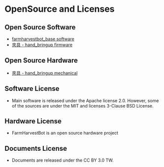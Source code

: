 # OpenSource and Licenses
>


## Open Source Software

*   [farmharvestbot_base software](https://github.com/FBTUG/farmharvestbot_base)
*   [夾具 - hand_bringup firmware](https://github.com/FBTUG/FarmHarvestBot/tree/master/mechanical/gripper)

## Open Source Hardware

*   [夾具 - hand_bringup mechanical](https://cad.onshape.com/documents/42dc577e79d53860f9ca77b5/w/f77afde14897320e043a8323/e/91d48cbd7dbe9c51ca289d95)


## Software License

* Main software is released under the Apache license 2.0. However, some of the sources are under the MIT and licenses 3-Clause BSD License.

## Hardware License

* FarmHarvestBot is an open source hardware project

## Documents License

* Documents are released under the CC BY 3.0 TW.


